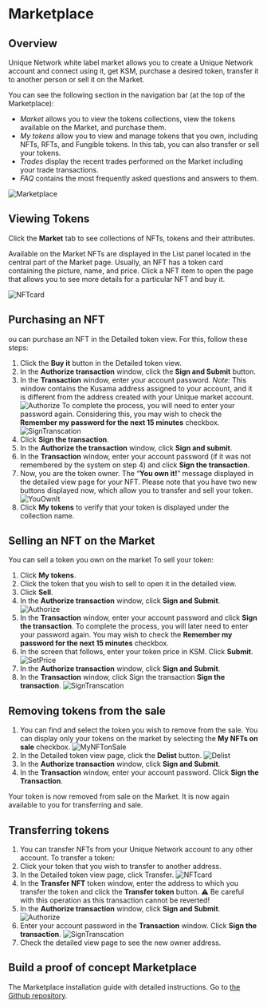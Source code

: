 # Marketplace

## Overview

Unique Network white label market allows you to create a Unique Network account and connect using it, get KSM, purchase a desired token, transfer it to another person or sell it on the Market.

You can see the following section in the navigation bar (at the top of the Marketplace):

* _Market_ allows you to view the tokens collections, view the tokens available on the Market, and purchase them.
* _My tokens_ allow you to view and manage tokens that you own, including NFTs, RFTs, and Fungible tokens. In this tab, you can also transfer or sell your tokens.
* _Trades_ display the recent trades performed on the Market including your trade transactions.
* _FAQ_ contains the most frequently asked questions and answers to them.
 
![Marketplace](./images/marketplace.png "Marketplace")

## Viewing Tokens

Click the **Market** tab to see collections of NFTs, tokens and their attributes.

Available on the Market NFTs are displayed in the List panel located in the central part of the Market page. Usually, an NFT has a token card containing the picture, name, and price.
Click a NFT item to open the page that allows you to see more details for a particular NFT and buy it.

![NFTcard](./images/nft-card.png)

## Purchasing an NFT

ou can purchase an NFT in the Detailed token view. For this, follow these steps: 

1. Click the **Buy it** button in the Detailed token view.
2. In the **Authorize transaction** window, click the **Sign and Submit** button.
3. In the **Transaction** window, enter your account password.
   _Note:_ This window contains the Kusama address assigned to your account, and it is different from the address created with your Unique market account.
   ![Authorize](./images/authorize.png)
   To complete the process, you will need to enter your password again. Considering this, you may wish to check the **Remember my password for the next 15 minutes** checkbox.
   ![SignTranscation](./images/sign-trans.png)
4. Click **Sign the transaction**.
5. In the **Authorize the transaction** window, click **Sign and submit**.
6. In the **Transaction** window, enter your account password (if it was not remembered by the system on step 4) and click **Sign the transaction**.
7. Now, you are the token owner. The “**You own it!**” message displayed in the detailed view page for your NFT. Please note that you have two new buttons displayed now, which allow you to transfer and sell your token.
   ![YouOwnIt](./images/you-own-it.png)
8. Click **My tokens** to verify that your token is displayed under the collection name. 

## Selling an NFT on the Market 

You can sell a token you own on the market To sell your token:

1. Click **My tokens**.
2. Click the token that you wish to sell to open it in the detailed view.
3. Click **Sell**.
4. In the **Authorize transaction** window, click **Sign and Submit**.
   ![Authorize](./images/authorize.png)
5. In the **Transaction** window, enter your account password and click **Sign the transaction**. To complete the process, you will later need to enter your password again. You may wish to check the **Remember my password for the next 15 minutes** checkbox.
6. In the screen that follows, enter your token price in KSM. Click **Submit**.
    ![SetPrice](./images/set-price.png)
7. In the **Authorize transaction** window, click **Sign and Submit**.
8. In the **Transaction** window, click Sign the transaction **Sign the transaction**.
   ![SignTranscation](./images/sign-trans.png)

## Removing tokens from the sale

1. You can find and select the token you wish to remove from the sale. You can display only your tokens on the market by selecting the **My NFTs on sale** checkbox.
   ![MyNFTonSale](./images/my-nft-sale.png)
2. In the Detailed token view page, click the **Delist** button.
   ![Delist](./images/delist.png)
3. In the **Authorize transaction** window, click **Sign and Submit**.
4. In the **Transaction** window, enter your account password. Click **Sign the Transaction**.

Your token is now removed from sale on the Market. It is now again available to you for transferring and sale.

## Transferring tokens

1. You can transfer NFTs from your Unique Network account to any other account. To transfer a token:
2. Click your token that you wish to transfer to another address.
3. In the Detailed token view page, click Transfer.
   ![NFTcard](./images/nft-card.png)
4. In the **Transfer NFT** token window, enter the address to which you transfer the token and click the **Transfer token** button.
    :warning: Be careful with this operation as this transaction cannot be reverted!
5. In the **Authorize transaction** window, click **Sign and Submit**.
   ![Authorize](./images/authorize.png)
6. Enter your account password in the **Transaction** window. Click **Sign the transaction**.
   ![SignTranscation](./images/sign-trans.png)
7. Check the detailed view page to see the new owner address.

## Build a proof of concept Marketplace

The Marketplace installation guide with detailed instructions. Go to [the Github repository](https://github.com/UniqueNetwork/marketplace-docker/blob/master/README.md).